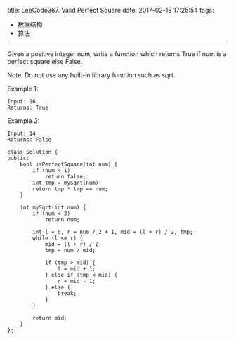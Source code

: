 title: LeeCode367. Valid Perfect Square
date: 2017-02-18 17:25:54
tags:
- 数据结构
- 算法
---

Given a positive integer num, write a function which returns True if num is a perfect square else False.

Note: Do not use any built-in library function such as sqrt.

Example 1:
```
Input: 16
Returns: True
```
Example 2:
```
Input: 14
Returns: False
```

```
class Solution {
public:
    bool isPerfectSquare(int num) {
        if (num < 1)
            return false;
        int tmp = mySqrt(num);
        return tmp * tmp == num;
    }
    
    int mySqrt(int num) {
        if (num < 2)
            return num;
        
        int l = 0, r = num / 2 + 1, mid = (l + r) / 2, tmp;
        while (l <= r) {
            mid = (l + r) / 2;
            tmp = num / mid;
            
            if (tmp > mid) {
                l = mid + 1;
            } else if (tmp < mid) {
                r = mid - 1;
            } else {
                break;
            }
        }
        
        return mid;
    }
};
```

